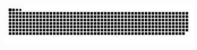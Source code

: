 
<picture>
  <source media="(prefers-color-scheme: dark)" srcset="https://github.com/phucvux/snk/blob/output/github-contribution-grid-snake-dark.svg">
  <source media="(prefers-color-scheme: light)" srcset="https://github.com/phucvux/snk/blob/output/github-contribution-grid-snake.svg">
  <img alt="github contribution grid snake animation" src="https://github.com/phucvux/snk/blob/output/github-contribution-grid-snake.svg">
</picture>

